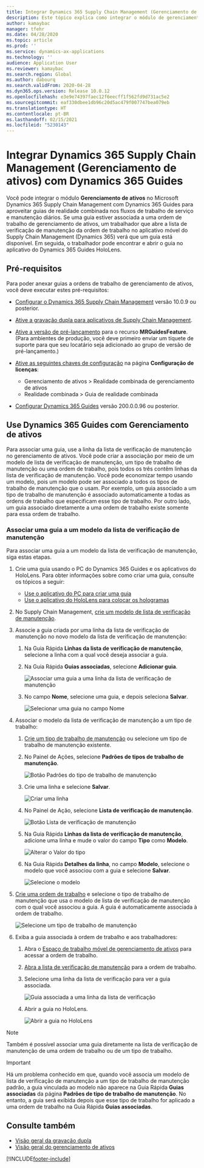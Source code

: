 ```yaml
---
title: Integrar Dynamics 365 Supply Chain Management (Gerenciamento de ativos) com Dynamics 365 Guides
description: Este tópico explica como integrar o módulo de gerenciamento de ativos no Microsoft Dynamics 365 Supply Chain Management com Dynamics 365 Guides para aproveitar guias de realidade combinada nos fluxos de trabalho de serviço e manutenção diários.
author: kamaybac
manager: tfehr
ms.date: 04/28/2020
ms.topic: article
ms.prod: ''
ms.service: dynamics-ax-applications
ms.technology: ''
audience: Application User
ms.reviewer: kamaybac
ms.search.region: Global
ms.author: dabourq
ms.search.validFrom: 2020-04-28
ms.dyn365.ops.version: Release 10.0.12
ms.openlocfilehash: e3e9e74397faec12f6eecff1f562fd9d731ac5e2
ms.sourcegitcommit: eaf330dbee1db96c20d5ac479f007747bea079eb
ms.translationtype: HT
ms.contentlocale: pt-BR
ms.lasthandoff: 02/15/2021
ms.locfileid: "5230143"
---
```

# <a name="integrate-dynamics-365-supply-chain-management-asset-management-with-dynamics-365-guides"></a>Integrar Dynamics 365 Supply Chain Management (Gerenciamento de ativos) com Dynamics 365 Guides

Você pode integrar o módulo **Gerenciamento de ativos** no Microsoft Dynamics 365 Supply Chain Management com Dynamics 365 Guides para aproveitar guias de realidade combinada nos fluxos de trabalho de serviço e manutenção diários. Se uma guia estiver associada a uma ordem de trabalho de gerenciamento de ativos, um trabalhador que abre a lista de verificação de manutenção da ordem de trabalho no aplicativo móvel do Supply Chain Management (Dynamics 365) verá que um guia está disponível. Em seguida, o trabalhador pode encontrar e abrir o guia no aplicativo do Dynamics 365 Guides HoloLens.

## <a name="prerequisites"></a>Pré-requisitos

Para poder anexar guias a ordens de trabalho de gerenciamento de ativos, você deve executar estes pré-requisitos:

- [Configurar o Dynamics 365 Supply Chain Management](../../fin-ops-core/fin-ops/index.md) versão 10.0.9 ou posterior.
- [Ative a gravação dupla para aplicativos de Supply Chain Management](../../fin-ops-core/dev-itpro/data-entities/dual-write/enable-dual-write.md).
- [Ative a versão de pré-lançamento](../../fin-ops-core/dev-itpro/data-entities/data-entities-data-packages.md#features-flighted-in-data-management-and-enabling-flighted-features) para o recurso **MRGuidesFeature**. (Para ambientes de produção, você deve primeiro enviar um tíquete de suporte para que seu locatário seja adicionado ao grupo de versão de pré-lançamento.)
- [Ative as seguintes chaves de configuração](https://docs.microsoft.com/dynamicsax-2012/appuser-itpro/license-code-and-configuration-key-reference) na página **Configuração de licenças**:

    - Gerenciamento de ativos \> Realidade combinada de gerenciamento de ativos
    - Realidade combinada \> Guia de realidade combinada

- [Configurar Dynamics 365 Guides](https://docs.microsoft.com/dynamics365/mixed-reality/guides/setup#step-2-create-a-common-data-service-environment-and-install-the-dynamics-365-guides-solution) versão 200.0.0.96 ou posterior.

## <a name="use-dynamics-365-guides-with-asset-management"></a>Use Dynamics 365 Guides com Gerenciamento de ativos

Para associar uma guia, use a linha da lista de verificação de manutenção no gerenciamento de ativos. Você pode criar a associação por meio de um modelo de lista de verificação de manutenção, um tipo de trabalho de manutenção ou uma ordem de trabalho, pois todos os três contêm linhas da lista de verificação de manutenção. Você pode economizar tempo usando um modelo, pois um modelo pode ser associado a todos os tipos de trabalho de manutenção que o usam. Por exemplo, um guia associado a um tipo de trabalho de manutenção é associado automaticamente a todas as ordens de trabalho que especificam esse tipo de trabalho. Por outro lado, um guia associado diretamente a uma ordem de trabalho existe somente para essa ordem de trabalho.

### <a name="associate-a-guide-with-a-maintenance-checklist-template"></a>Associar uma guia a um modelo da lista de verificação de manutenção

Para associar uma guia a um modelo da lista de verificação de manutenção, siga estas etapas.

1. Crie uma guia usando o PC do Dynamics 365 Guides e os aplicativos do HoloLens. Para obter informações sobre como criar uma guia, consulte os tópicos a seguir:

    - [Use o aplicativo do PC para criar uma guia](https://docs.microsoft.com/dynamics365/mixed-reality/guides/pc-app-overview)
    - [Use o aplicativo do HoloLens para colocar os hologramas](https://docs.microsoft.com/dynamics365/mixed-reality/guides/hololens-app-overview)

1. No Supply Chain Management, [crie um modelo de lista de verificação de manutenção](setup-for-work-orders/job-groups-and-job-types-variants-trades-and-checklists.md#create-a-maintenance-checklist-template).
1. Associe a guia criada por uma linha da lista de verificação de manutenção no novo modelo da lista de verificação de manutenção:

    1. Na Guia Rápida **Linhas da lista de verificação de manutenção**, selecione a linha com a qual você deseja associar a guia.
    1. Na Guia Rápida **Guias associadas**, selecione **Adicionar guia**.

        ![Associar uma guia a uma linha da lista de verificação de manutenção](media/am-guides-integration-add-guide.png "Associar uma guia a uma linha da lista de verificação de manutenção")

    1. No campo **Nome**, selecione uma guia, e depois seleciona **Salvar**.

        ![Selecionar uma guia no campo Nome](media/am-guides-integration-select-guide.png "Selecionar uma guia no campo Nome")

1. Associar o modelo da lista de verificação de manutenção a um tipo de trabalho:

    1. [Crie um tipo de trabalho de manutenção](setup-for-work-orders/job-groups-and-job-types-variants-trades-and-checklists.md#create-a-maintenance-job-type) ou selecione um tipo de trabalho de manutenção existente.
    1. No Painel de Ações, selecione **Padrões de tipos de trabalho de manutenção**.

        ![Botão Padrões do tipo de trabalho de manutenção](media/am-guides-integration-job-defaults.png "Botão Padrões do tipo de trabalho de manutenção")

    1. Crie uma linha e selecione **Salvar**.

        ![Criar uma linha](media/am-guides-integration-add-line.png "Criar uma linha")

    1. No Painel de Ação, selecione **Lista de verificação de manutenção**.

        ![Botão Lista de verificação de manutenção](media/am-guides-integration-maintenance-checklist.png "Botão Lista de verificação de manutenção")

    1. Na Guia Rápida **Linhas da lista de verificação de manutenção**, adicione uma linha e mude o valor do campo **Tipo** como **Modelo**.

        ![Alterar o Valor do tipo](media/am-guides-integration-checklist-lines.png "Alterar o Valor do tipo")

    1. Na Guia Rápida **Detalhes da linha**, no campo **Modelo**, selecione o modelo que você associou com a guia e selecione **Salvar**.

        ![Selecione o modelo](media/am-guides-integration-checklist-line-details.png "Selecione o modelo")

1. [Crie uma ordem de trabalho](work-orders/manually-created-workorders.md#create-work-order) e selecione o tipo de trabalho de manutenção que usa o modelo de lista de verificação de manutenção com o qual você associou a guia. A guia é automaticamente associada à ordem de trabalho.

    ![Selecione um tipo de trabalho de manutenção](media/am-guides-integration-create-work-order.png "Selecione um tipo de trabalho de manutenção")

1. Exiba a guia associada à ordem de trabalho e aos trabalhadores:

    1. Abra o [Espaço de trabalho móvel de gerenciamento de ativos](asset-management-mobile-workspace.md) para acessar a ordem de trabalho.
    1. [Abra a lista de verificação de manutenção](asset-management-mobile-workspace.md#view-maintenance-checklist-on-a-work-order-job) para a ordem de trabalho.
    1. Selecione uma linha da lista de verificação para ver a guia associada.

        ![Guia associada a uma linha da lista de verificação](media/am-guides-integration-show-guide.png "Guia associado a uma linha da lista de verificação")

    1. Abrir a guia no HoloLens.

        ![Abrir a guia no HoloLens](media/am-guides-integration-hololens-select.png "Abrir a guia no HoloLens")

> [!NOTE]
> Também é possível associar uma guia diretamente na lista de verificação de manutenção de uma ordem de trabalho ou de um tipo de trabalho.

> [!IMPORTANT]
> Há um problema conhecido em que, quando você associa um modelo de lista de verificação de manutenção a um tipo de trabalho de manutenção padrão, a guia vinculada ao modelo não aparece na Guia Rápida **Guias associadas** da página **Padrões de tipo de trabalho de manutenção**. No entanto, a guia será exibida depois que esse tipo de trabalho for aplicado a uma ordem de trabalho na Guia Rápida **Guias associadas**.

## <a name="see-also"></a>Consulte também

- [Visão geral da gravação dupla](../../fin-ops-core/dev-itpro/data-entities/dual-write/dual-write-overview.md)
- [Visão geral do gerenciamento de ativos](index.md)


[!INCLUDE[footer-include](../../includes/footer-banner.md)]